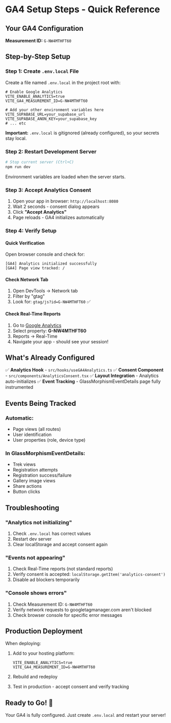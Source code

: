 # GA4 Setup Steps - Quick Reference

## Your GA4 Configuration

**Measurement ID:** `G-NW4MTHFT60`

## Step-by-Step Setup

### Step 1: Create `.env.local` File

Create a file named `.env.local` in the project root with:

```env
# Enable Google Analytics
VITE_ENABLE_ANALYTICS=true
VITE_GA4_MEASUREMENT_ID=G-NW4MTHFT60

# Add your other environment variables here
VITE_SUPABASE_URL=your_supabase_url
VITE_SUPABASE_ANON_KEY=your_supabase_key
# ... etc
```

**Important:** `.env.local` is gitignored (already configured), so your secrets stay local.

### Step 2: Restart Development Server

```bash
# Stop current server (Ctrl+C)
npm run dev
```

Environment variables are loaded when the server starts.

### Step 3: Accept Analytics Consent

1. Open your app in browser: `http://localhost:8080`
2. Wait 2 seconds - consent dialog appears
3. Click **"Accept Analytics"**
4. Page reloads - GA4 initializes automatically

### Step 4: Verify Setup

#### Quick Verification

Open browser console and check for:
```
[GA4] Analytics initialized successfully
[GA4] Page view tracked: /
```

#### Check Network Tab

1. Open DevTools → Network tab
2. Filter by "gtag"
3. Look for: `gtag/js?id=G-NW4MTHFT60` ✅

#### Check Real-Time Reports

1. Go to [Google Analytics](https://analytics.google.com/)
2. Select property: **G-NW4MTHFT60**
3. Reports → Real-Time
4. Navigate your app - should see your session!

## What's Already Configured

✅ **Analytics Hook** - `src/hooks/useGA4Analytics.ts`
✅ **Consent Component** - `src/components/AnalyticsConsent.tsx`
✅ **Layout Integration** - Analytics auto-initializes
✅ **Event Tracking** - GlassMorphismEventDetails page fully instrumented

## Events Being Tracked

### Automatic:
- Page views (all routes)
- User identification
- User properties (role, device type)

### In GlassMorphismEventDetails:
- Trek views
- Registration attempts
- Registration success/failure
- Gallery image views
- Share actions
- Button clicks

## Troubleshooting

### "Analytics not initializing"

1. Check `.env.local` has correct values
2. Restart dev server
3. Clear localStorage and accept consent again

### "Events not appearing"

1. Check Real-Time reports (not standard reports)
2. Verify consent is accepted: `localStorage.getItem('analytics-consent')`
3. Disable ad blockers temporarily

### "Console shows errors"

1. Check Measurement ID: `G-NW4MTHFT60`
2. Verify network requests to googletagmanager.com aren't blocked
3. Check browser console for specific error messages

## Production Deployment

When deploying:

1. Add to your hosting platform:
   ```
   VITE_ENABLE_ANALYTICS=true
   VITE_GA4_MEASUREMENT_ID=G-NW4MTHFT60
   ```

2. Rebuild and redeploy

3. Test in production - accept consent and verify tracking

## Ready to Go! 🚀

Your GA4 is fully configured. Just create `.env.local` and restart your server!

